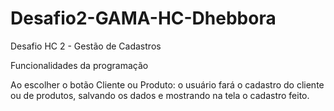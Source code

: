 # Desafio2-GAMA-HC-Dhebbora
Desafio HC 2 -  Gestão de Cadastros


Funcionalidades da programação

Ao escolher o botão Cliente ou Produto:
o usuário fará o cadastro do cliente ou de produtos, salvando os dados e mostrando na tela o cadastro feito.
